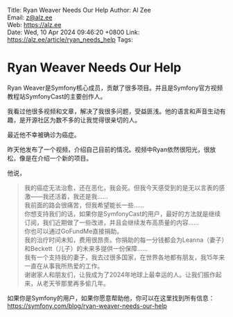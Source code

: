 Title:  Ryan Weaver Needs Our Help
Author: Al Zee  
Email:  z@alz.ee  
Web:    https://alz.ee  
Date:   Wed, 10 Apr 2024 09:46:20 +0800
Link:   https://alz.ee/article/ryan_needs_help
Tags:   

# Ryan Weaver Needs Our Help
Ryan Weaver是Symfony核心成员，贡献了很多项目。并且是Symfony官方视频教程站SymfonyCast的主要创作人。  

我看过他很多视频和文章，解决了我很多问题，受益匪浅。他的语言和声音生动有趣，是开源社区为数不多的让我觉得很亲切的人。

最近他不幸被确诊为癌症。  

昨天他发布了一个视频，介绍自己目前的情况。视频中Ryan依然很阳光，很放松，像是在介绍一个新的项目。  

他说，
> 我的癌症无法治愈，还在恶化，我会死。但我今天感受到的是无以言表的感激——我还活着，我还是我……  
> 我前面的路会很痛苦，但我希望能长一些……   
> 你想支持我们的话，如果你是SymfonyCast的用户，最好的方法就是继续订阅，我们近期做了一些改进，并且会继续发布高质量的内容……  
> 你也可以通过GoFundMe直接捐助。  
> 我的治疗时间未知，费用很昂贵。你捐助的每一分钱都会为Leanna（妻子）和Beckett（儿子）的未来多提供一份保障……  
> 我有一个支持我的妻子，我去过很多国家，在世界各地都有朋友，我15年来一直在从事我所热爱的工作。  
> 谢谢家人和朋友们，让我成为了2024年地球上最幸运的人。让我们振作起来，从老天爷那里再多偷几年。

如果你是Symfony的用户，如果你愿意帮助他，你可以在这里找到所有信息：https://symfony.com/blog/ryan-weaver-needs-our-help
